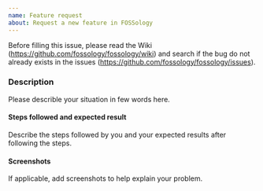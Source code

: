```yaml
---
name: Feature request
about: Request a new feature in FOSSology
---
```


Before filling this issue, please read the Wiki (https://github.com/fossology/fossology/wiki)
and search if the bug do not already exists in the issues (https://github.com/fossology/fossology/issues).

### Description

Please describle your situation in few words here.

#### Steps followed and expected result

Describe the steps followed by you and your expected results after following the steps.

#### Screenshots

If applicable, add screenshots to help explain your problem.

